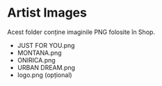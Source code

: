 # Artist Images
Acest folder conține imaginile PNG folosite în Shop.
- JUST FOR YOU.png
- MONTANA.png
- ONIRICA.png
- URBAN DREAM.png
- logo.png (opțional)
